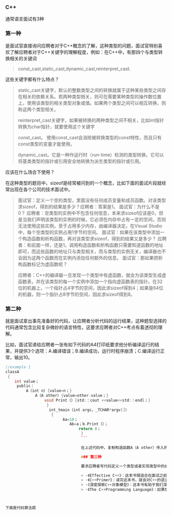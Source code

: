 ### C++

通常语言面试有3种

### 第一种

是面试官直接询问应聘者对于C++概念的了解，这种类型的问题，面试官特别喜欢了解应聘者对于C++关键字的理解程度，例如：在C++中，有那四个与类型转换相关的关键词

> const_cast,static_cast,dynamic_cast,reinterpret_cast.

这些关键字都有什么特点？

> static_cast关键字，默认的整数类型之间的转换就属于这种某些类型之间存在相关的依赖关系。若两种类型相关，则可在需要某种类型的操作数位置上，使用该类型的相关类型对象或值。如果两个类型之间可以相互转换，则称这两个类型相关。
>
> reinterpret_cast关键字，如果被转换的两种类型之间不相关，比如int指针转换为char指针，就要使用这个关键字
>
> const_cast。 使用const_cast会消除被转换类型的const特性，而且只有const类型的变量才能使用。
>
> dynamic_cast。它是一种作运行时（run-time）检测的类型转换。它可以将基类类型的指针或引用安全地转换为派生类型的指针或引用。

应该在什么场合下使用？

[URL]: https://blog.csdn.net/xmu_jupiter/article/details/42456307	"链接在这"

在这种类型的题目中，sizeof是经常被问到的一个概念，比如下面的面试片段就经常出现在各个公司的技术面试中。



> 面试官：定义一个空的类型，里面没有任何成员变量和成员函数。对该类型求sizeof，得到的结果是多少？应聘者：答案是1。
> 面试官：为什么不是0？
> 应聘者：空类型的实例中不包含任何信息，本来求sizeof应该是0，但是当我们声明该类型的实例的时候，它必须在内存中占有一定的空间，否则无法使用这些实例。至于占用多少内存，由编译器决定。在Visual Studio中，每个空类型的实例占用1字节的空间。
> 面试官：如果在该类型中添加一个构造函数和析构函数，再对该类型求sizeof，得到的结果又是多少？
> 应聘者：和前面一样，还是1。调用构造函数和析构函数只需要知道函数的地址即可，而这些函数的地址只与类型相关，而与类型的实例无关，编译器也不会因为这两个函数而在实例内添加任何额外的信息。
> 面试官：那如果把析构函数标记为虚函数呢？
>
> 应聘者：C++的编译器一旦发现一个类型中有虚函数，就会为该类型生成虚函数表，并在该类型的每一个实例中添加一个指向虚函数表的指针。在32位的机器上，一个指针占4字节的空间，因此求sizeof得到4；如果是64位的机器，则一个指针占8字节的空间，因此求sizeof得到8。

### 第二种

就是面试拿出事先准备好的代码，让应聘者分析代码的运行结果，这种题型选择的代码通常包含比较复杂微妙的语言特性，这要求应聘者对C++考点有着透彻的理解。

比如，面试官递给应聘者一张有如下代码的A4打印纸要求他分析编译运行的结果，并提供3个选项：A.编译错误；B.编译成功，运行时程序崩溃；C.编译运行正常，输出10。

```c++
//example 1
classA
 {
  	int value；
	 public：
	 	 A（int n）{value=n；}
		  	 A（A other）{value=other.value；}
			  	 void Print（）{std:：cout <<value<<std:：endl；}
				  }
				   int_tmain（int argc，_TCHAR*argv[]）
				    {
					     Aa=10；
						  	Ab=a；b.Print（）；
							 	return 0；
								 }
								 ```

								 在上述代码中，复制构造函数A（A other）传入的参数是A的一个实例。由于是传值参数，我们把形参复制到实参会调用复制构造函数。因此，如果允许复制构造函数传值，就会在复制构造函数内调用复制构造函数，就会形成永无休止的递归调用从而导致栈溢出。因此，C++的标准不允许复制构造函数传值参数，在Visual Studio和GCC中，都将编译出错。要解决这个问题，我们可以把构造函数修改为A（const A&other），也就是把传值参数改成常量引用。

								 ### 第三种

								 要求应聘者写代码定义一个类型或者实现类型中的成员函数，让应聘者写代码的难度自然比让应聘者分析代码要高不少，因为能想明白不一定能写的清楚，很多考察C++语法的代码题重点考察构造函数、析构函数以及运算符重载，比如第一题

								 > ·《Effective C++》：这本书很适合在面试之前突击C++。这本书列举了使用C++经常出现的问题及解决这些问题的技巧。该书中提到的问题也是面试官很喜欢问的问题。
								 > ·《C++Primer》：读完这本书，就会对C++的语法有全面的了解。
								 > ·《深度探索C++对象模型》：这本书有助于我们深入了解C++对象的内部。读懂这本书后，很多C++难题，比如前面的sizeof的问题、虚函数的调用机制等，都会变得很容易。
								 > ·《The C++Programming Language》：如果想全面深入掌握C++，那么没有哪本书比这本书更适合的了。



下面是代码算法题

